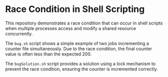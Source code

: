 # Race Condition in Shell Scripting

This repository demonstrates a race condition that can occur in shell scripts when multiple processes access and modify a shared resource concurrently.

The `bug.sh` script shows a simple example of two jobs incrementing a counter file simultaneously.  Due to the race condition, the final counter value is often less than the expected 200.

The `bugSolution.sh` script provides a solution using a lock mechanism to prevent the race condition, ensuring the counter is incremented correctly.